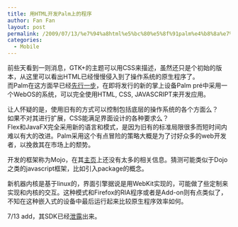 ```yaml
---
title: 用HTML开发Palm上的程序
author: Fan Fan
layout: post
permalink: /2009/07/13/%e7%94%a8html%e5%bc%80%e5%8f%91palm%e4%b8%8a%e7%9a%84%e7%a8%8b%e5%ba%8f/
categories:
  - Mobile
---
```

前些天看到一则消息，GTK+的主题可以用CSS来描述，虽然还只是个初始的版本，从这里可以看出HTML已经慢慢侵入到了操作系统的原生程序了。  
而Palm在这方面早已经<a rel="nofollow" href="http://arstechnica.com/news.ars/post/20090108-palm-launches-new-handset-pre-operating-system-at-ces.html">先行一步</a>，在即将发行的新的掌上设备Palm pré中采用一个WebOS的系统，可以完全使用HTML, CSS, JAVASCRIPT来开发应用。

<div style="margin: 5px 10px; display: inline; float: right;">
</div>

让人怀疑的是，使用旧有的方式可以控制包括底层的操作系统的各个方面么？如果不对其进行扩展，CSS能满足界面设计的各种要求么？  
Flex和JavaFX完全采用新的语言和模式，是因为旧有的标准局限很多而短时间内难以有大的改进。Palm采用这个有点冒险的策略大概是为了讨好众多的web开发者，以挽救其在市场上的颓势。

开发的框架称为Mojo，在其<a rel="nofollow" href="http://developer.palm.com/">主页</a>上还没有太多的相关信息。猜测可能类似于Dojo之类的javascript框架，比如引入package的概念。

新机器内核是基于linux的，界面引擎据说是用WebKit实现的，可能做了些定制来实现和内核的交互。这种模式和Firefox的RIA程序或者是Add-on则有点类似了，不知在这种嵌入式的设备中最后运行起来比较原生程序效率如何。

7/13 add，其SDK已经<a href="http://www.osnews.com/story/21737/Palm_webOS_SDK_Leaked" target="_blank">泄露</a>出来。